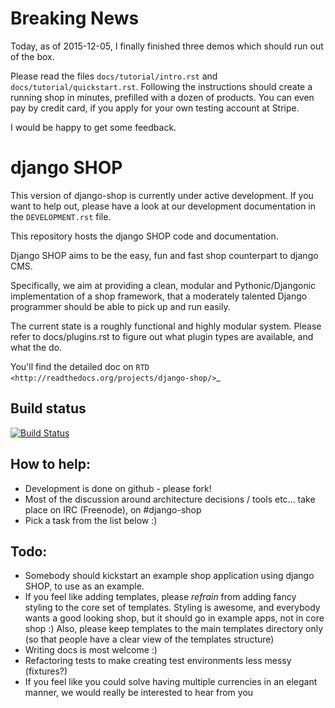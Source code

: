 # Breaking News

Today, as of 2015-12-05, I finally finished three demos which should run out of the box.

Please read the files ``docs/tutorial/intro.rst`` and ``docs/tutorial/quickstart.rst``. Following
the instructions should create a running shop in minutes, prefilled with a dozen of products.
You can even pay by credit card, if you apply for your own testing account at Stripe.

I would be happy to get some feedback.


# django SHOP

This version of django-shop is currently under active development. If you want
to help out, please have a look at our development documentation in the ``DEVELOPMENT.rst`` file.

This repository hosts the django SHOP code and documentation.

Django SHOP aims to be the easy, fun and fast shop counterpart to django CMS.

Specifically, we aim at providing a clean, modular and Pythonic/Djangonic implementation of a shop
framework, that a moderately talented Django programmer should be able to pick up and run easily.

The current state is a roughly functional and highly modular system. Please refer to
docs/plugins.rst to figure out what plugin types are available, and what the do.

You'll find the detailed doc on `RTD <http://readthedocs.org/projects/django-shop/>`_


## Build status

[![Build Status](https://travis-ci.org/jrief/django-shop.svg)](https://travis-ci.org/jrief/django-shop)


## How to help:

* Development is done on github - please fork!
* Most of the discussion around architecture decisions / tools etc... take
  place on IRC (Freenode), on #django-shop
* Pick a task from the list below :)


## Todo:

* Somebody should kickstart an example shop application using django SHOP, to
  use as an example.
* If you feel like adding templates, please *refrain* from adding fancy styling
  to the core set of templates.
  Styling is awesome, and everybody wants a good looking shop, but it should go
  in example apps, not in core shop :)
  Also, please keep templates to the main templates directory only (so that
  people have a clear view of the templates structure)
* Writing docs is most welcome :)
* Refactoring tests to make creating test environments less messy (fixtures?)
* If you feel like you could solve having multiple currencies in an elegant
  manner, we would really be interested to hear from you
